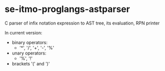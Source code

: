 # se-itmo-proglangs-astparser
C parser of infix notation expression to AST tree, its evaluation, RPN printer

In current version:
  - binary operators:
    - '*', '/', '+', '-', '%'
  - unary operators:
    - '%', '!'
  - brackets '(' and ')'

